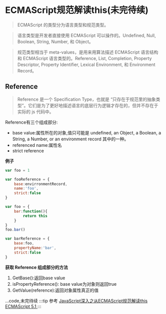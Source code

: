 # ECMAScript规范解读this(未完待续)
>ECMAScript 的类型分为语言类型和规范类型。

>语言类型是开发者直接使用 ECMAScript 可以操作的。Undefined, Null, Boolean, String, Number, 和 Object。

>规范类型相当于 meta-values，是用来用算法描述 ECMAScript 语言结构和 ECMAScript 语言类型的。Reference, List, Completion, Property Descriptor, Property Identifier, Lexical Environment, 和 Environment Record。
## Reference
> Reference 是一个 Specification Type，也就是 “只存在于规范里的抽象类型”。它们是为了更好地描述语言的底层行为逻辑才存在的，但并不存在于实际的 js 代码中。

Reference有三个组成部分:
* base value:属性所在的对象,值只可能是 undefined, an Object, a Boolean, a String, a Number, or an environment record 其中的一种。
* referenced name:属性名
* strict reference

**例子**
```js
var foo = 1

var fooReference = {
    base:envirronmentRecord,
    name:'foo',
    strict:false
}
```
```js
var foo = {
    bar:function(){
        return this
    }
}
foo.bar()

var barReference = {
    base:foo,
    propertyName:'bar',
    strict:false
}
```
**获取 Reference 组成部分的方法**
1. GetBase():返回base value
2. isPropertyReference(): base value为对象则返回true
3. GetValue(reference):返回对象属性真正的值

...code,未完待续
:::tip 参考
[JavaScript深入之从ECMAScript规范解读this](https://github.com/mqyqingfeng/Blog/issues/7)
[ ECMAScript 5.1 ](http://yanhaijing.com/es5/#115)
:::

<comment/>
<tongji/>